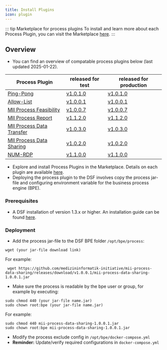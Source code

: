 ```yaml
---
title: Install Plugins
icon: plugin
---
```


::: tip Marketplace for process plugins
To install and learn more about each Process Plugin, you can visit the Marketplace [here](https://hub.dsf.dev).
:::


## **Overview**
- You can find an overview of compatable process plugins below (last updated 2025-01-22).


| Process Plugin | released for test | released for production |
| -------------- | ----------------- | ----------------------- |
| [Ping-Pong](https://github.com/datasharingframework/dsf-process-ping-pong/releases) | [v1.0.1.0](https://github.com/datasharingframework/dsf-process-ping-pong/releases/tag/v1.0.1.0) | [v1.0.1.0](https://github.com/datasharingframework/dsf-process-ping-pong/releases/tag/v1.0.1.0) |
| [Allow-List](https://github.com/datasharingframework/dsf-process-allow-list/releases) | [v1.0.0.1](https://github.com/datasharingframework/dsf-process-allow-list/releases/tag/v1.0.0.1) | [v1.0.0.1](https://github.com/datasharingframework/dsf-process-allow-list/releases/tag/v1.0.0.1) |
| [MII Process Feasibility](https://github.com/medizininformatik-initiative/mii-process-feasibility/releases) | [v1.0.0.7](https://github.com/medizininformatik-initiative/mii-process-feasibility/releases/tag/v1.0.0.7) | [v1.0.0.7](https://github.com/medizininformatik-initiative/mii-process-feasibility/releases/tag/v1.0.0.7) |
| [MII Process Report](https://github.com/medizininformatik-initiative/mii-process-report/releases) | [v1.1.2.0](https://github.com/medizininformatik-initiative/mii-process-report/releases/tag/v1.1.2.0) | [v1.1.2.0](https://github.com/medizininformatik-initiative/mii-process-report/releases/tag/v1.1.2.0) |
| [MII Process Data Transfer](https://github.com/medizininformatik-initiative/mii-process-data-transfer/releases) | [v1.0.3.0](https://github.com/medizininformatik-initiative/mii-process-data-transfer/releases/tag/v1.0.3.0) | [v1.0.3.0](https://github.com/medizininformatik-initiative/mii-process-data-transfer/releases/tag/v1.0.3.0) |
| [MII Process Data Sharing](https://github.com/medizininformatik-initiative/mii-process-data-sharing/releases) | [v1.0.2.0](https://github.com/medizininformatik-initiative/mii-process-data-sharing/releases/tag/v1.0.2.0) | [v1.0.2.0](https://github.com/medizininformatik-initiative/mii-process-data-sharing/releases/tag/v1.0.2.0) |
| [NUM-RDP](https://github.com/num-codex/codex-processes-ap1/releases) | [v1.1.0.0](https://github.com/num-codex/codex-processes-ap1/releases/tag/v1.1.0.0) | [v1.1.0.0](https://github.com/num-codex/codex-processes-ap1/releases/tag/v1.1.0.0) |


- Explore and install Process Plugins in the Marketplace. Details on each plugin are available [here](https://hub.dsf.dev/).
- Deploying the process plugin to the DSF involves copy the process jar-file and configuring environment variable for the business process engine (BPE).


### Prerequisites
- A DSF installation of version 1.3.x or higher. An installation guide can be found [here](https://dsf.dev/stable/maintain/install.html).

### Deployment
- Add the process jar-file to the DSF BPE folder `/opt/bpe/process`: 
```
wget (your jar-file download link)
```

For example:
```
 wget https://github.com/medizininformatik-initiative/mii-process-data-sharing/releases/download/v1.0.0.1/mii-process-data-sharing-1.0.0.1.jar
```

- Make sure the process is readable by the bpe user or group, for example by executing:
```
sudo chmod 440 (your jar-file name.jar)
sudo chown root:bpe (your jar-file name.jar)
```
For example:
```
sudo chmod 440 mii-process-data-sharing-1.0.0.1.jar
sudo chown root:bpe mii-process-data-sharing-1.0.0.1.jar
```

- Modify the process exclude config in `/opt/bpe/docker-compose.yml`
- **Reminder:** Update/verify required configurations in `docker-compose.yml`
